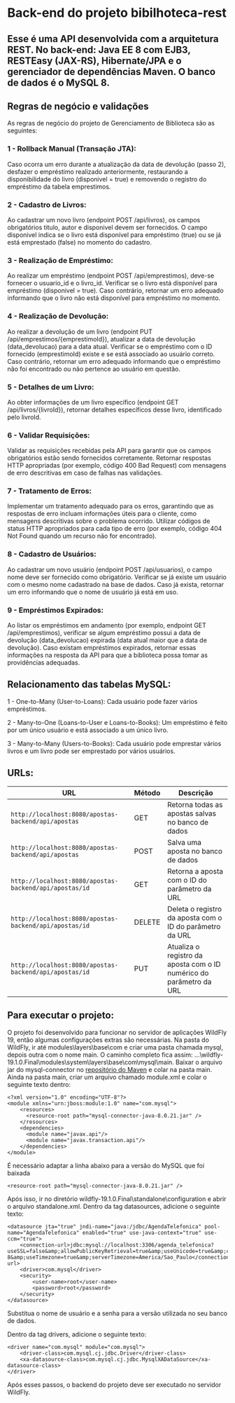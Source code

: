 # Back-end do projeto bibilhoteca-rest
## Esse é uma API desenvolvida com a arquitetura REST. No back-end: Java EE 8 com EJB3, RESTEasy (JAX-RS), Hibernate/JPA e o gerenciador de dependências Maven. O banco de dados é o MySQL 8.



## Regras de negócio e validações
As regras de negócio do projeto de Gerenciamento de Biblioteca são as seguintes:

### 1 - Rollback Manual (Transação JTA):

Caso ocorra um erro durante a atualização da data de devolução (passo 2), desfazer o empréstimo realizado anteriormente, restaurando a disponibilidade do livro (disponivel = true) e removendo o registro do empréstimo da tabela emprestimos.

### 2 - Cadastro de Livros:
   Ao cadastrar um novo livro (endpoint POST /api/livros), os campos obrigatórios titulo, autor e disponivel devem ser fornecidos.
   O campo disponivel indica se o livro está disponível para empréstimo (true) ou se já está emprestado (false) no momento do cadastro.
   
### 3 - Realização de Empréstimo:

Ao realizar um empréstimo (endpoint POST /api/emprestimos), deve-se fornecer o usuario_id e o livro_id.
Verificar se o livro está disponível para empréstimo (disponivel = true). Caso contrário, retornar um erro adequado informando que o livro não está disponível para empréstimo no momento.

### 4 - Realização de Devolução:

Ao realizar a devolução de um livro (endpoint PUT /api/emprestimos/{emprestimoId}), atualizar a data de devolução (data_devolucao) para a data atual.
Verificar se o empréstimo com o ID fornecido (emprestimoId) existe e se está associado ao usuário correto. Caso contrário, retornar um erro adequado informando que o empréstimo não foi encontrado ou não pertence ao usuário em questão.


### 5 - Detalhes de um Livro:

Ao obter informações de um livro específico (endpoint GET /api/livros/{livroId}), retornar detalhes específicos desse livro, identificado pelo livroId.

### 6 - Validar Requisições:

Validar as requisições recebidas pela API para garantir que os campos obrigatórios estão sendo fornecidos corretamente.
Retornar respostas HTTP apropriadas (por exemplo, código 400 Bad Request) com mensagens de erro descritivas em caso de falhas nas validações.

### 7 - Tratamento de Erros:

Implementar um tratamento adequado para os erros, garantindo que as respostas de erro incluam informações úteis para o cliente, como mensagens descritivas sobre o problema ocorrido.
Utilizar códigos de status HTTP apropriados para cada tipo de erro (por exemplo, código 404 Not Found quando um recurso não for encontrado).

### 8 - Cadastro de Usuários:

Ao cadastrar um novo usuário (endpoint POST /api/usuarios), o campo nome deve ser fornecido como obrigatório.
Verificar se já existe um usuário com o mesmo nome cadastrado na base de dados. Caso já exista, retornar um erro informando que o nome de usuário já está em uso.


### 9 - Empréstimos Expirados:

Ao listar os empréstimos em andamento (por exemplo, endpoint GET /api/emprestimos), verificar se algum empréstimo possui a data de devolução (data_devolucao) expirada (data atual maior que a data de devolução).
Caso existam empréstimos expirados, retornar essas informações na resposta da API para que a biblioteca possa tomar as providências adequadas.




## Relacionamento das tabelas MySQL:

1 - One-to-Many (User-to-Loans): Cada usuário pode fazer vários empréstimos.

2 - Many-to-One (Loans-to-User e Loans-to-Books): Um empréstimo é feito por um único usuário e está associado a um único livro.

3 - Many-to-Many (Users-to-Books): Cada usuário pode emprestar vários livros e um livro pode ser emprestado por vários usuários.









## URLs:
|  URL |  Método | Descrição |
|----------|--------------|--------------|
|`http://localhost:8080/apostas-backend/api/apostas`                                 | GET | Retorna todas as apostas salvas no banco de dados |
|`http://localhost:8080/apostas-backend/api/apostas`                                 | POST | Salva uma aposta no banco de dados |
|`http://localhost:8080/apostas-backend/api/apostas/id`                              | GET | Retorna a aposta com o ID do parâmetro da URL |
|`http://localhost:8080/apostas-backend/api/apostas/id`                              | DELETE | Deleta o registro da aposta com o ID do parâmetro da URL |
|`http://localhost:8080/apostas-backend/api/apostas/id`                              | PUT | Atualiza o registro da aposta com o ID numérico do parâmetro da URL|



## Para executar o projeto:
O projeto foi desenvolvido para funcionar no servidor de aplicações WildFly 19, então algumas configurações extras são necessárias.
Na pasta do WildFly, ir até modules\layers\base\com e criar uma pasta chamada mysql, depois outra com o nome main.
O caminho completo fica assim: ...\wildfly-19.1.0.Final\modules\system\layers\base\com\mysql\main.
Baixar o arquivo jar do mysql-connector no [repositório do Maven](https://mvnrepository.com/artifact/mysql/mysql-connector-java) e colar na pasta main.
Ainda na pasta main, criar um arquivo chamado module.xml e colar o seguinte texto dentro:

```
<?xml version="1.0" encoding="UTF-8"?>
<module xmlns="urn:jboss:module:1.0" name="com.mysql">
	<resources>
	  <resource-root path="mysql-connector-java-8.0.21.jar" />
	</resources>
	<dependencies>
	  <module name="javax.api"/>
	  <module name="javax.transaction.api"/>
	</dependencies>
</module>
```

É necessário adaptar a linha abaixo para a versão do MySQL que foi baixada
```
<resource-root path="mysql-connector-java-8.0.21.jar" />
```

Após isso, ir no diretório wildfly-19.1.0.Final\standalone\configuration e abrir o arquivo standalone.xml.
Dentro da tag datasources, adicione o seguinte texto:

```
<datasource jta="true" jndi-name="java:/jdbc/AgendaTelefonica" pool-name="AgendaTelefonica" enabled="true" use-java-context="true" use-ccm="true">
    <connection-url>jdbc:mysql://localhost:3306/agenda_telefonica?useSSL=false&amp;allowPublicKeyRetrieval=true&amp;useUnicode=true&amp;characterEncoding=UTF-8&amp;useTimezone=true&amp;serverTimezone=America/Sao_Paulo</connection-url>
    <driver>com.mysql</driver>
    <security>
        <user-name>root</user-name>
        <password>root</password>
    </security>
</datasource>
```
Substitua o nome de usuário e a senha para a versão utilizada no seu banco de dados.

Dentro da tag drivers, adicione o seguinte texto:
```
<driver name="com.mysql" module="com.mysql">
    <driver-class>com.mysql.cj.jdbc.Driver</driver-class>
    <xa-datasource-class>com.mysql.cj.jdbc.MysqlXADataSource</xa-datasource-class>
</driver>
```

Após esses passos, o backend do projeto deve ser executado no servidor WildFly.
